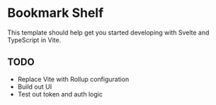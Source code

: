 # Bookmark Shelf

This template should help get you started developing with Svelte and TypeScript in Vite.

## TODO

- Replace Vite with Rollup configuration
- Build out UI
- Test out token and auth logic

